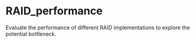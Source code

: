 # RAID_performance
Evaluate the performance of different RAID implementations to explore the potential bottleneck.
